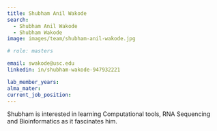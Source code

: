 ```yaml
---
title: Shubham Anil Wakode
search:
  - Shubham Anil Wakode
  - Shubham Wakode
image: images/team/shubham-anil-wakode.jpg

# role: masters

email: swakode@usc.edu
linkedin: in/shubham-wakode-947932221

lab_member_years: 
alma_mater: 
current_job_position: 
---
```


Shubham is interested in learning Computational tools, RNA Sequencing and Bioinformatics as it fascinates him.  
